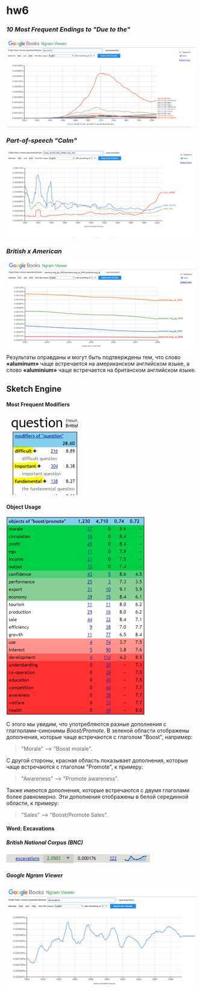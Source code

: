 # hw6

### *10 Most Frequent Endings to "Due to the"*
![10 Most Frequent Endings to "Due to the"](Screen1.PNG)

### *Part-of-speech "Calm"*
![Part-of-Speech](Screen2.PNG)

### *British x American*
![British x American](Screen3.PNG)


Результаты оправданы и могут быть подтверждены тем, что слово **«aluminum»** чаще встречается на американском английском языке, а слово **«aluminium»** чаще встречается на британском английском языке.

## Sketch Engine 

#### Most Frequent Modifiers
![Sketch](Sketch1.PNG)
 
#### Object Usage
![Sketch](Sketch2.PNG)

С этого мы увидим, что употребляются разные дополнения с глаглолами-синонимы *Boost/Promote*. B зеленой области отображены дополнения, которые чаще встречаются с глаголом "Boost", например:
> "Morale" --> "Boost morale". 

С другой стороны, красная область показывает дополнения, которые чаще встречаются с глаголом "Promote", к примеру:
> "Awareness" --> "Promote awareness". 

Также имеются дополнения, которые встречаются с двумя глаголами более равномерно. Эти дополнения отображены в белой серединной области, к примеру:
> "Sales" --> "Boost/Promote Sales".

#### Word: Excavations

##### British National Corpus (BNC)
![Sketch](Excavations1.PNG)

##### Google Ngram Viewer
![Sketch](Excavations2.PNG)

